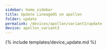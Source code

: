 ```yaml
---
sidebar: home_sidebar
title: Update LineageOS on apollon
folder: update
permalink: /devices/apollon/variant3/update
device: apollon_variant3
---
```

{% include templates/device_update.md %}
